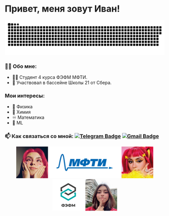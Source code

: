 # Привет, меня зовут Иван!

<p align="center">
 <img width="600" src="assets/github-snake.svg" alt="snake">
</p>

### :man_technologist: Обо мне:
- :man_student: Студент 4 курса ФЭФМ МФТИ.
- :bank: Участвовал в бассейне Школы 21 от Сбера.
### Мои интересы:
- :magnet: Физика
- :test_tube: Химия
- :infinity: Математика
- :crystal_ball: ML
### :mailbox: Как связаться со мной: [![Telegram Badge](https://img.shields.io/badge/-Telegram-blue?style=flat&logo=Telegram&logoColor=white)](https://t.me/bonaqua00) [![Gmail Badge](https://img.shields.io/badge/-Gmail-red?style=flat&logo=Gmail&logoColor=white)](mailto:wertycin@gmail.com)

<p align="center">
 <img src="assets/logo/dora.jpg" height="100px">
 <img src="assets/logo/mipt_rus_png.png" height="100px">
 <img src="assets/logo/dora2.jpg" height="100px">
 <img src="assets/logo/Того_ФЭФМ.png" height="100px">
 <img src="assets/logo/dora3.jpg" height="100px">
</p>
